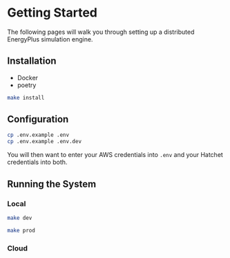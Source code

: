 # Getting Started

The following pages will walk you through setting up a distributed EnergyPlus simulation engine.

## Installation

- Docker
- poetry

```bash
make install
```

## Configuration

```bash
cp .env.example .env
cp .env.example .env.dev
```

You will then want to enter your AWS credentials into `.env` and your Hatchet credentials into both.

## Running the System

### Local

```bash
make dev
```

```bash
make prod
```

### Cloud
